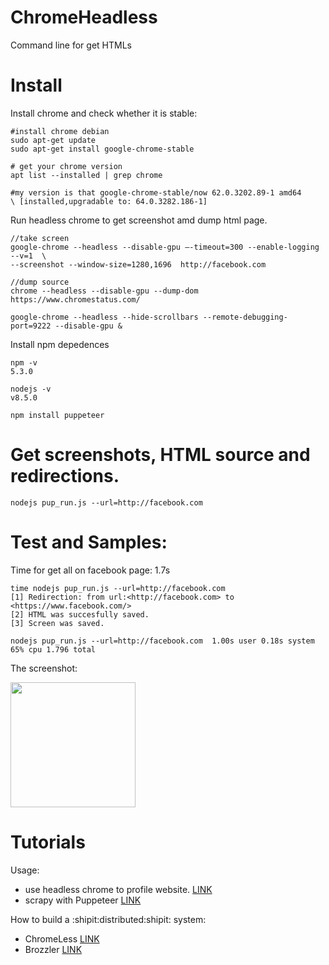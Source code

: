 # ChromeHeadless

Command line for get HTMLs

# Install

Install chrome and check whether it is stable:

```
#install chrome debian
sudo apt-get update
sudo apt-get install google-chrome-stable

# get your chrome version
apt list --installed | grep chrome

#my version is that google-chrome-stable/now 62.0.3202.89-1 amd64
\ [installed,upgradable to: 64.0.3282.186-1]

```

Run headless chrome to get screenshot amd dump html page.

```
//take screen
google-chrome --headless --disable-gpu —-timeout=300 --enable-logging --v=1  \
--screenshot --window-size=1280,1696  http://facebook.com

//dump source
chrome --headless --disable-gpu --dump-dom https://www.chromestatus.com/

google-chrome --headless --hide-scrollbars --remote-debugging-port=9222 --disable-gpu &

```

Install npm depedences
```
npm -v
5.3.0

nodejs -v
v8.5.0

npm install puppeteer
```

# Get screenshots, HTML source and redirections.

```
nodejs pup_run.js --url=http://facebook.com
```

# Test and Samples:

Time for get all on facebook page: 1.7s
```
time nodejs pup_run.js --url=http://facebook.com
[1] Redirection: from url:<http://facebook.com> to <https://www.facebook.com/>
[2] HTML was succesfully saved.
[3] Screen was saved.

nodejs pup_run.js --url=http://facebook.com  1.00s user 0.18s system 65% cpu 1.796 total

```

The screenshot:

<img src="https://github.com/ririhedou/ChromeHeadless/blob/master/fb_test.png" width="200" height="200" />



# Tutorials

Usage:

- use headless chrome to profile website. [LINK](https://medium.com/@e_mad_ehsan/getting-started-with-puppeteer-and-chrome-headless-for-web-scrapping-6bf5979dee3e)
- scrapy with Puppeteer [LINK](https://codeburst.io/a-guide-to-automating-scraping-the-web-with-javascript-chrome-puppeteer-node-js-b18efb9e9921)


How to build a :shipit:distributed:shipit: system:

- ChromeLess [LINK](https://github.com/graphcool/chromeless)
- Brozzler [LINK](https://github.com/internetarchive/brozzler)

